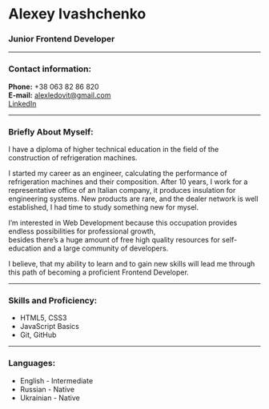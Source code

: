 # Alexey Ivashchenko
### Junior Frontend Developer

---

### Contact information: 
**Phone:** +38 063 82 86 820 <br>
**E-mail:** alexledovit@gmail.com <br>
[LinkedIn](https://www.linkedin.com/in/alexey-ivashchenko-45b668a1/)<br>

---

### Briefly About Myself:

I have a diploma of higher technical education in the field of the construction of refrigeration machines.

I started my career as an engineer, calculating the performance of refrigeration machines and their composition. After 10 years, I work for a representative office of an Italian company, it produces insulation for engineering systems. New products are rare, and the dealer network is well established, I had time to study something new for mysel.

I’m interested in Web Development because this occupation provides endless possibilities for professional growth,<br>
besides there’s a huge amount of free high quality resources for self-education and a large community of developers.<br>

I believe, that my ability to learn and to gain new skills will lead me through this path of becoming a proficient Frontend Developer.<br>

---

### Skills and Proficiency:

- HTML5, CSS3
- JavaScript Basics
- Git, GitHub

---

### Languages:

- English \- Intermediate
- Russian \- Native
- Ukrainian \- Native
